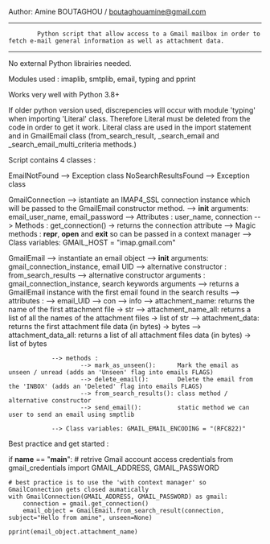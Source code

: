 Author: Amine BOUTAGHOU   / boutaghouamine@gmail.com

**********************************************************************************************************************************************************
            Python script that allow access to a Gmail mailbox in order to fetch e-mail general information as well as attachment data.
**********************************************************************************************************************************************************

No external Python librairies needed.

Modules used : imaplib, smtplib, email, typing and pprint 

Works very well with Python 3.8+

If older python version used, discrepencies will occur with module 'typing' when importing 'Literal' class. 
Therefore Literal must be deleted from the code in order to get it work. Literal class are used in the import statement and in GmailEmail class (from_search_result, _search_email and _search_email_multi_criteria methods.)

Script contains 4 classes :

EmailNotFound  --> Exception class
NoSearchResultsFound --> Exception class

GmailConnection --> istantiate an IMAP4_SSL connection instance which will be passed to the GmailEmail constructor method.
                --> __init__ arguments: email_user_name, email_password
                --> Attributes : user_name, connection
                --> Methods : get_connection() -> returns the connection attribute
                --> Magic methods : __repr__, __open__ and __exit__ so can be passed in a context manager
                --> Class variables: GMAIL_HOST = "imap.gmail.com"


GmailEmail      --> instantiate an email object 
                --> __init__ arguments: gmail_connection_instance, email UID
                --> alternative constructor : from_search_results
                --> alternative constructor arguments : gmail_connection_instance, search keywords arguments
                        --> returns a GmailEmail instance with the first email found in the search results
                --> attributes :
                        --> email_UID
                        --> con
                        --> info
                        --> attachment_name:     returns the name of the first attachment file -> str
                        --> attachment_name_all: returns a list of all the names of the attachment files -> list of str
                        --> attachment_data:     returns the first attachment file data (in bytes) -> bytes
                        --> attachment_data_all: returns a list of all attachment files data (in bytes) -> list of bytes

                --> methods :
                        --> mark_as_unseen():      Mark the email as unseen / unread (adds an 'Unseen' flag into emails FLAGS)
                        --> delete_email():        Delete the email from the 'INBOX' (adds an 'Deleted' flag into emails FLAGS)
                        --> from_search_results(): class method / alternative constructor
                        --> send_email():          static method we can user to send an email using smptlib
                
                --> Class variables: GMAIL_EMAIL_ENCODING = "(RFC822)"

Best practice and get started :

if __name__ == "__main__":
    # retrive Gmail account access credentials
    from gmail_credentials import GMAIL_ADDRESS, GMAIL_PASSWORD

    # best practice is to use the 'with context manager' so GmailConnection gets closed aumatically
    with GmailConnection(GMAIL_ADDRESS, GMAIL_PASSWORD) as gmail:
        connection = gmail.get_connection()
        email_object = GmailEmail.from_search_result(connection, subject="Hello from amine", unseen=None)

    pprint(email_object.attachment_name)
